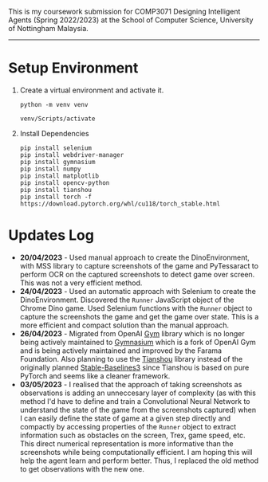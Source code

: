 This is my coursework submission for COMP3071 Designing Intelligent Agents (Spring 2022/2023) at the School of Computer Science, University of Nottingham Malaysia.

---

# Setup Environment

1. Create a virtual environment and activate it.
    ```
    python -m venv venv 
    ```
    ```
    venv/Scripts/activate
    ```

2. Install Dependencies
    ```
    pip install selenium 
    pip install webdriver-manager 
    pip install gymnasium 
    pip install numpy 
    pip install matplotlib 
    pip install opencv-python
    pip install tianshou
    pip install torch -f https://download.pytorch.org/whl/cu118/torch_stable.html
    ```

# Updates Log

- **20/04/2023** - Used manual approach to create the DinoEnvironment, with MSS library to capture screenshots of the game and PyTessaract to perform OCR on the captured screenshots to detect game over screen. This was not a very efficient method.
- **24/04/2023** - Used an automatic approach with Selenium to create the DinoEnvironment. Discovered the `Runner` JavaScript object of the Chrome Dino game. Used Selenium functions with the `Runner` object to capture the screenshots the game and get the game over state. This is a more efficient and compact solution than the manual approach.
- **26/04/2023** - Migrated from OpenAI [Gym](https://www.gymlibrary.dev/) library which is no longer being actively maintained to [Gymnasium](https://gymnasium.farama.org/api/env/) which is a fork of OpenAI Gym and is being actively maintained and improved by the Farama Foundation. Also planning to use the [Tianshou](https://tianshou.readthedocs.io/en/master/index.html) library instead of the originally planned [Stable-Baselines3](https://stable-baselines3.readthedocs.io/en/master/) since Tianshou is based on pure PyTorch and seems like a cleaner framework.
- **03/05/2023** - I realised that the approach of taking screenshots as observations is adding an unneccesary layer of complexity (as with this method I'd have to define and train a Convolutional Neural Network to understand the state of the game from the screenshots captured) when I can easily define the state of game at a given step directly and compactly by accessing properties of the `Runner` object to extract information such as obstacles on the screen, Trex, game speed, etc. This direct numerical representation is more informative than the screenshots while being computationally efficient. I am hoping this will help the agent learn and perform better. Thus, I replaced the old method to get observations with the new one.